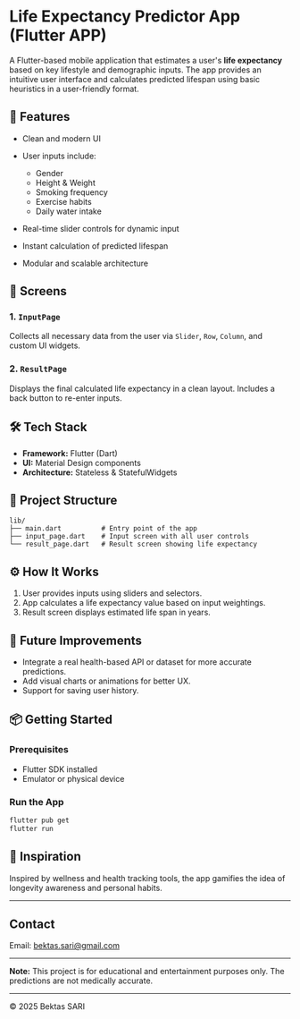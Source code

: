 # Life Expectancy Predictor App (Flutter APP)

A Flutter-based mobile application that estimates a user's **life expectancy** based on key lifestyle and demographic inputs. 
The app provides an intuitive user interface and calculates predicted lifespan using basic heuristics in a user-friendly format.

## 🚀 Features

* Clean and modern UI
* User inputs include:

  * Gender
  * Height & Weight
  * Smoking frequency
  * Exercise habits
  * Daily water intake
* Real-time slider controls for dynamic input
* Instant calculation of predicted lifespan
* Modular and scalable architecture

## 📱 Screens

### 1. `InputPage`

Collects all necessary data from the user via `Slider`, `Row`, `Column`, and custom UI widgets.

### 2. `ResultPage`

Displays the final calculated life expectancy in a clean layout. Includes a back button to re-enter inputs.

## 🛠️ Tech Stack

* **Framework:** Flutter (Dart)
* **UI:** Material Design components
* **Architecture:** Stateless & StatefulWidgets

## 📂 Project Structure

```
lib/
├── main.dart          # Entry point of the app
├── input_page.dart    # Input screen with all user controls
└── result_page.dart   # Result screen showing life expectancy
```

## ⚙️ How It Works

1. User provides inputs using sliders and selectors.
2. App calculates a life expectancy value based on input weightings.
3. Result screen displays estimated life span in years.

## 🔮 Future Improvements

* Integrate a real health-based API or dataset for more accurate predictions.
* Add visual charts or animations for better UX.
* Support for saving user history.

## 📦 Getting Started

### Prerequisites

* Flutter SDK installed
* Emulator or physical device

### Run the App

```bash
flutter pub get
flutter run
```

## 🧠 Inspiration

Inspired by wellness and health tracking tools, the app gamifies the idea of longevity awareness and personal habits.

---

## Contact

Email: bektas.sari@gmail.com

---

**Note:** This project is for educational and entertainment purposes only. The predictions are not medically accurate.

---

© 2025 Bektas SARI

